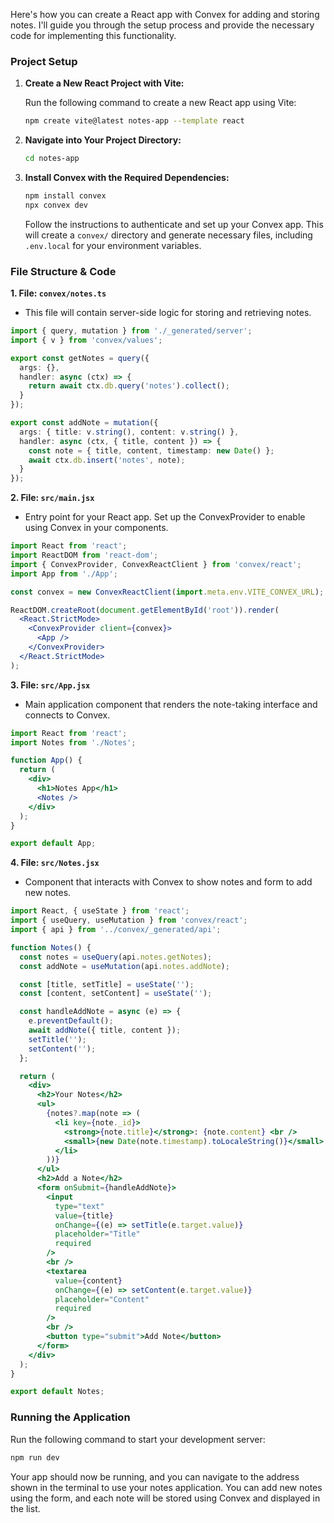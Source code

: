 Here's how you can create a React app with Convex for adding and storing notes. I'll guide you through the setup process and provide the necessary code for implementing this functionality.

### Project Setup

1. **Create a New React Project with Vite:**

   Run the following command to create a new React app using Vite:

   ```sh
   npm create vite@latest notes-app --template react
   ```

2. **Navigate into Your Project Directory:**

   ```sh
   cd notes-app
   ```

3. **Install Convex with the Required Dependencies:**

   ```sh
   npm install convex
   npx convex dev
   ```

   Follow the instructions to authenticate and set up your Convex app. This will create a `convex/` directory and generate necessary files, including `.env.local` for your environment variables.

### File Structure & Code

**1. File: `convex/notes.ts`**
   - This file will contain server-side logic for storing and retrieving notes.

   ```typescript
   import { query, mutation } from './_generated/server';
   import { v } from 'convex/values';

   export const getNotes = query({
     args: {},
     handler: async (ctx) => {
       return await ctx.db.query('notes').collect();
     }
   });

   export const addNote = mutation({
     args: { title: v.string(), content: v.string() },
     handler: async (ctx, { title, content }) => {
       const note = { title, content, timestamp: new Date() };
       await ctx.db.insert('notes', note);
     }
   });
   ```

**2. File: `src/main.jsx`**
   - Entry point for your React app. Set up the ConvexProvider to enable using Convex in your components.

   ```jsx
   import React from 'react';
   import ReactDOM from 'react-dom';
   import { ConvexProvider, ConvexReactClient } from 'convex/react';
   import App from './App';

   const convex = new ConvexReactClient(import.meta.env.VITE_CONVEX_URL);

   ReactDOM.createRoot(document.getElementById('root')).render(
     <React.StrictMode>
       <ConvexProvider client={convex}>
         <App />
       </ConvexProvider>
     </React.StrictMode>
   );
   ```

**3. File: `src/App.jsx`**
   - Main application component that renders the note-taking interface and connects to Convex.

   ```jsx
   import React from 'react';
   import Notes from './Notes';

   function App() {
     return (
       <div>
         <h1>Notes App</h1>
         <Notes />
       </div>
     );
   }

   export default App;
   ```

**4. File: `src/Notes.jsx`**
   - Component that interacts with Convex to show notes and form to add new notes.

   ```jsx
   import React, { useState } from 'react';
   import { useQuery, useMutation } from 'convex/react';
   import { api } from '../convex/_generated/api';

   function Notes() {
     const notes = useQuery(api.notes.getNotes);
     const addNote = useMutation(api.notes.addNote);

     const [title, setTitle] = useState('');
     const [content, setContent] = useState('');

     const handleAddNote = async (e) => {
       e.preventDefault();
       await addNote({ title, content });
       setTitle('');
       setContent('');
     };

     return (
       <div>
         <h2>Your Notes</h2>
         <ul>
           {notes?.map(note => (
             <li key={note._id}>
               <strong>{note.title}</strong>: {note.content} <br />
               <small>{new Date(note.timestamp).toLocaleString()}</small>
             </li>
           ))}
         </ul>
         <h2>Add a Note</h2>
         <form onSubmit={handleAddNote}>
           <input
             type="text"
             value={title}
             onChange={(e) => setTitle(e.target.value)}
             placeholder="Title"
             required
           />
           <br />
           <textarea
             value={content}
             onChange={(e) => setContent(e.target.value)}
             placeholder="Content"
             required
           />
           <br />
           <button type="submit">Add Note</button>
         </form>
       </div>
     );
   }

   export default Notes;
   ```

### Running the Application

Run the following command to start your development server:

```sh
npm run dev
```

Your app should now be running, and you can navigate to the address shown in the terminal to use your notes application. You can add new notes using the form, and each note will be stored using Convex and displayed in the list.
